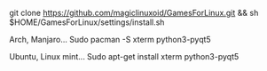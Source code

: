 git clone https://github.com/magiclinuxoid/GamesForLinux.git && sh $HOME/GamesForLinux/settings/install.sh

Arch, Manjaro... Sudo pacman -S xterm python3-pyqt5

Ubuntu, Linux mint... Sudo apt-get install xterm python3-pyqt5

